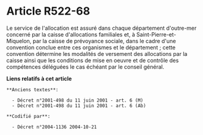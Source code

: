 # Article R522-68

Le service de l'allocation est assuré dans chaque département d'outre-mer concerné par la caisse d'allocations familiales et,
à Saint-Pierre-et-Miquelon, par la caisse de prévoyance sociale, dans le cadre d'une convention conclue entre ces organismes
et le département ; cette convention détermine les modalités de versement des allocations par la caisse ainsi que les
conditions de mise en oeuvre et de contrôle des compétences déléguées le cas échéant par le conseil général.

**Liens relatifs à cet article**

	**Anciens textes**:

	  - Décret n°2001-498 du 11 juin 2001 - art. 6 (M)
	  - Décret n°2001-498 du 11 juin 2001 - art. 6 (Ab)

	**Codifié par**:

	  - Décret n°2004-1136 2004-10-21
